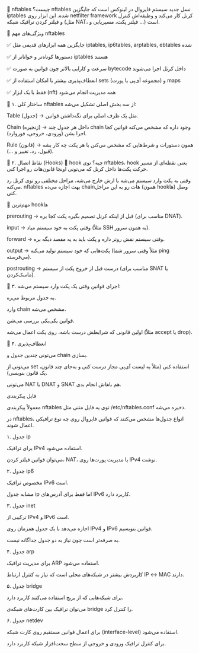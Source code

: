 🔹 nftables چیست؟
nftables نسل جدید سیستم فایروال در لینوکس است که جایگزین iptables شده. این ابزار روی netfilter framework کرنل کار می‌کند و وظیفه‌اش کنترل و فیلتر کردن ترافیک شبکه (مثل NAT، فیلتر پکت، مسیریابی و ...) است.

🔑 ویژگی‌های مهم nftables

✅ جایگزین همه ابزارهای قدیمی مثل iptables, ip6tables, arptables, ebtables شده

✅ دستورها کوتاه‌تر و خواناتر از iptables هستند

✅ سرعت و کارایی بالاتر چون قوانین به صورت bytecode داخل کرنل اجرا می‌شوند

✅ انعطاف‌پذیری بیشتر با امکان استفاده از sets (مجموعه آی‌پی یا پورت) و maps

✅ فقط با یک ابزار (nft) همه مدیریت انجام می‌شود

🔹 ۱. ساختار کلی
nftables از سه بخش اصلی تشکیل می‌شه:

Table (جدول) → مثل یک ظرف اصلی برای نگه‌داشتن قوانین.

Chain (زنجیره) → داخل هر جدول چند chain وجود داره که مشخص می‌کنه قوانین کجا اجرا بشن (ورودی، خروجی، فوروارد).

Rule (قانون) → همون دستورات و شرط‌هایی که مشخص می‌کنن با هر پکت چه کار بشه (قبول، رد، تغییر و …).

🔹 ۲. نقاط اتصال (Hooks)
🔹 hook چیه؟
توی nftables، hook یعنی نقطه‌ای از مسیر حرکت پکت‌ها داخل کرنل که می‌تونی اونجا قانون‌هات رو اجرا کنی.

وقتی یه پکت وارد سیستم می‌شه یا ازش خارج می‌شه، مراحل مختلفی رو توی کرنل رد می‌کنه. nftables بهت اجازه می‌ده chain‌هات رو به این مراحل (همون hookها) وصل کنی.

🔑 مهم‌ترین hookها

prerouting → قبل از اینکه کرنل تصمیم بگیره پکت کجا بره (مناسب برای DNAT).

input → وقتی پکت به خود سیستم میاد (مثلاً SSH به همون سرور).

forward → وقتی سیستم نقش روتر داره و پکت باید به یه مقصد دیگه بره.

output → پکت‌هایی که خود سیستم تولید می‌کنه (مثلاً وقتی سرور شما ping می‌فرسته).

postrouting → درست قبل از خروج پکت از سیستم (مناسب برای SNAT یا ماسک‌کردن).

🔹 ۳. اجرای قوانین
وقتی یک پکت وارد سیستم می‌شه:

به جدول مربوط می‌ره.

وارد chain مشخص می‌شه.

قوانین یکی‌یکی بررسی می‌شن.

اولین قانونی که شرایطش درست باشه، روی پکت اعمال می‌شه (مثلاً accept یا drop).

🔹 ۴. انعطاف‌پذیری

می‌تونی چندین جدول و chain بسازی.

می‌تونی از set استفاده کنی (مثلاً یه لیست آی‌پی مجاز درست کنی و به‌جای چند قانون، یک قانون بنویسی).

می‌تونی NAT یا DNAT و SNAT هم باهاش انجام بدی.



فایل پیکربندی

معمولاً پیکربندی nftables توی یه فایل متنی مثل /etc/nftables.conf ذخیره می‌شه.

در nftables، انواع جدول‌ها مشخص می‌کنند که قوانین فایروال روی چه نوع ترافیکی اعمال شوند.

۱. جدول ip

برای ترافیک IPv4 استفاده می‌شود.

می‌توان قوانین فیلتر کردن، NAT، یا مدیریت پورت‌ها روی IPv4 نوشت.

۲. جدول ip6

مخصوص ترافیک IPv6 است.

مشابه جدول ip اما فقط برای آدرس‌های IPv6 کاربرد دارد.

۳. جدول inet

ترکیبی از IPv4 و IPv6 است.

اجازه می‌دهد با یک جدول همزمان روی IPv4 و IPv6 قوانین بنویسیم.

به صرفه‌تر است چون نیاز به دو جدول جداگانه نیست.

۴. جدول arp

برای مدیریت ترافیک ARP استفاده می‌شود.

کاربردش بیشتر در شبکه‌های محلی است که نیاز به کنترل ارتباط IP ↔ MAC دارند.

۵. جدول bridge

برای شبکه‌هایی که از بریج استفاده می‌کنند کاربرد دارد.

می‌توان ترافیک بین کارت‌های شبکه‌ی bridge را کنترل کرد.

۶. جدول netdev

برای اعمال قوانین مستقیم روی کارت شبکه (interface-level) استفاده می‌شود.

برای کنترل ترافیک ورودی و خروجی از سطح سخت‌افزار شبکه کاربرد دارد.

